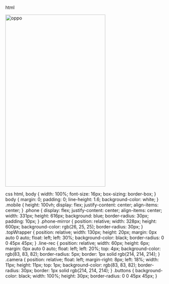 html
<div class="mobile">
    <div class="phone">
       <div class="phone-mirror">
           <div class="topWrapper">
               <div class="camera"></div>
               <div class="line-rec"></div>
           </div>
           <img src="../images/oppo.png" alt="oppo" height="535" width="312">
        </div>
    </div>
  </div>

css 
html, body {     width: 100%;
    font-size: 16px;
    box-sizing: border-box;
}
body {
    margin: 0;
    padding: 0;
    line-height: 1.6;
    background-color: white;
}
.mobile {
    height: 100vh;
    display: flex;
    justify-content: center;
    align-items: center;
}
.phone {
    display: flex;
    justify-content: center;
    align-items: center;
    width: 331px;
    height: 616px;
    background: blue;
    border-radius: 30px;
    padding: 10px;
}
.phone-mirror {
    position: relative;
    width: 328px;
    height: 600px;
    background-color: rgb(26, 25, 25);
    border-radius: 30px;
}
.topWrapper {
    position: relative;
    width: 130px;
    height: 20px;
    margin: 0px auto 0 auto;
    float: left;
    left: 30%;
    background-color: black;
    border-radius: 0 0 45px 45px;
}
.line-rec {
    position: relative;
    width: 60px;
    height: 6px;
    margin: 0px auto 0 auto;
    float: left;
    left: 20%;
    top: 4px;
    background-color: rgb(83, 83, 82);
    border-radius: 5px;
    border: 1px solid rgb(214, 214, 214);
}
.camera {
    position: relative;
    float: left;
    margin-right: 8px;
    left: 18%;
    width: 11px;
    height: 11px;
    top: 1px;
    background-color: rgb(83, 83, 82);
    border-radius: 30px;
    border: 1px solid rgb(214, 214, 214);
}
.buttons {
    background-color: black;
    width: 100%;
    height: 30px;
    border-radius: 0 0 45px 45px;
}

